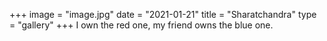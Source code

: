 
+++
image = "image.jpg"
date = "2021-01-21"
title = "Sharatchandra"
type = "gallery"
+++
I own the red one, my friend owns the blue one. 
